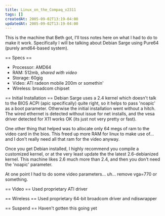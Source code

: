 ```yaml
---
title: Linux_on_the_Compaq_v2311
tags: []
createdAt: 2005-09-02T13:19-04:00
updatedAt: 2005-09-02T13:19-04:00
---
```


This is the machine that Beth got, I'll toss notes here on what I had to do to make it work. Specifically I will be talking about Debian Sarge using Pure64 (purely amd64-based system).

== Specs ==
* Processor: AMD64
* RAM: 512mb, <i>shared with video</i>
* Storage: 60gig
* Video: ATI radeon mobile 200m or somethin'
* Wireless: broadcom chipset

== Initial Installation ==
Debian Sarge uses a 2.4 kernel which doesn't talk to the BIOS ACPI (apic specifically) quite right, so it helps to pass 'noapic' as a boot parameter. Otherwise the initial installation went without a hitch. The wired ethernet is detected without issue for net installs, and the vesa driver detected for X11 works OK (its just not very pretty or fast).

One other thing that helped was to allocate only 64 megs of ram to the video card in the bios. This freed up more RAM for linux to make use of... and I don't really need all that ram for the video anyway.

Once you get Debian installed, I highly recommend you compile a customized kernel, or at the very least update the the latest 2.6-debianized kernel. This machine likes 2.6 much more than 2.4, and then you don't need the 'noapic' parameter.

At one point I had to do some video parameters... uh... remove vga=770 or something.

== Video ==
Used proprietary ATI driver

== Wireless ==
Used proprietary 64-bit broadcom driver and ndiswrapper

== Suspend ==
Haven't gotten this going yet


